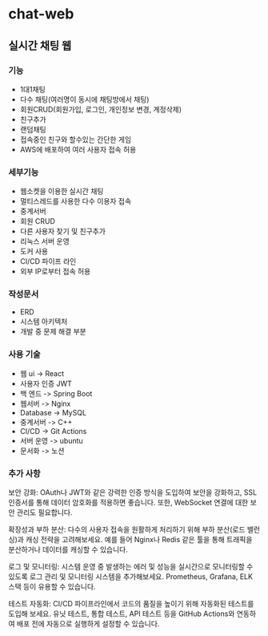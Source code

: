 # chat-web
## 실시간 채팅 웹

### 기능
- 1대1채팅
- 다수 채팅(여러명이 동시에 채팅방에서 채팅)
- 회원CRUD(회원가입, 로그인, 개인정보 변경, 계정삭제)
- 친구추가
- 랜덤채팅
- 접속중인 친구와 할수있는 간단한 게임
- AWS에 배포하여 여러 사용자 접속 허용

### 세부기능
- 웹소켓을 이용한 실시간 채팅
- 멀티스레드를 사용한 다수 이용자 접속
- 중계서버
- 회원 CRUD
- 다른 사용자 찾기 및 친구추가
- 리눅스 서버 운영
- 도커 사용
- CI/CD 파이프 라인
- 외부 IP로부터 접속 허용

### 작성문서
- ERD
- 시스템 아키텍처
- 개발 중 문제 해결 부분

### 사용 기술
- 웹 ui -> React
- 사용자 인증 JWT
- 백 엔드 -> Spring Boot
- 웹서버 -> Nginx
- Database -> MySQL
- 중계서버 -> C++
- CI/CD -> Git Actions
- 서버 운영 -> ubuntu
- 문서화 -> 노션

### 추가 사항
보안 강화: OAuth나 JWT와 같은 강력한 인증 방식을 도입하여 보안을 강화하고, SSL 인증서를 통해 데이터 암호화를 적용하면 좋습니다. 또한, WebSocket 연결에 대한 보안 관리도 필요합니다.

확장성과 부하 분산: 다수의 사용자 접속을 원활하게 처리하기 위해 부하 분산(로드 밸런싱)과 캐싱 전략을 고려해보세요. 예를 들어 Nginx나 Redis 같은 툴을 통해 트래픽을 분산하거나 데이터를 캐싱할 수 있습니다.

로그 및 모니터링: 시스템 운영 중 발생하는 에러 및 성능을 실시간으로 모니터링할 수 있도록 로그 관리 및 모니터링 시스템을 추가해보세요. Prometheus, Grafana, ELK 스택 등이 유용할 수 있습니다.

테스트 자동화: CI/CD 파이프라인에서 코드의 품질을 높이기 위해 자동화된 테스트를 도입해 보세요. 유닛 테스트, 통합 테스트, API 테스트 등을 GitHub Actions와 연동하여 배포 전에 자동으로 실행하게 설정할 수 있습니다.

